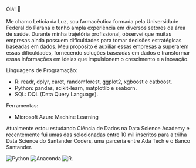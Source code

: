 Olá! 👋
<br><br> Me chamo Letícia da Luz, sou farmacêutica formada pela Universidade Federal do Paraná e tenho ampla experiência em diversos setores da área de saúde. Durante minha trajetória profissional, observei que muitas empresas ainda possuem dificuldades para tomar decisões estratégicas baseadas em dados. Meu propósito é auxiliar essas empresas a superarem essas dificuldades, fornecendo soluções baseadas em dados e transformar essas informações em ideias que impulsionem o crescimento e a inovação.

Linguagens de Programação:
- R: readr, dplyr, caret, randomforest, ggplot2, xgboost e catboost.
- Python: pandas, scikit-learn, matplotlib e seaborn.
- SQL: DQL (Data Query Language).

Ferramentas:
- Microsoft Azure Machine Learning

Atualmente estou estudando Ciência de Dados na Data Science Academy e recentemente fui umas das selecionadas entre 10 mil inscritos para a trilha Data Science do Santander Coders, uma parceria entre Ada Tech e o Banco Santander.

![Python](https://img.shields.io/badge/python-3670A0?style=for-the-badge&logo=python&logoColor=ffdd54) ![Anaconda](https://img.shields.io/badge/Anaconda-%2344A833.svg?style=for-the-badge&logo=anaconda&logoColor=white) ![R](https://img.shields.io/badge/R-276DC3?style=for-the-badge&logo=r&logoColor=white).
